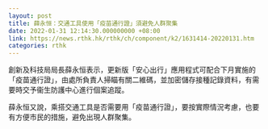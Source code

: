 ```yaml
---
layout: post
title: 薛永恒：交通工具使用「疫苗通行證」須避免人群聚集
date: 2022-01-31 12:14:30.000000000 +08:00
link: https://news.rthk.hk/rthk/ch/component/k2/1631414-20220131.htm
categories: rthk
---
```


創新及科技局局長薛永恒表示，更新版「安心出行」應用程式可配合下月實施的「疫苗通行證」，由處所負責人掃瞄有關二維碼，並加密儲存接種記錄資料，有需要時交予衞生防護中心進行個案追蹤。

薛永恒又說，乘搭交通工具是否需要用「疫苗通行證」，要按實際情況考慮，也要有方便市民的措施，避免出現人群聚集。
